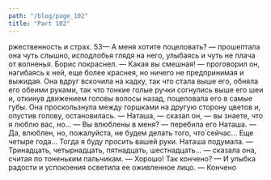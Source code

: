 ```yaml
---
path: "/blog/page_102"
title: "Part 102"
---
```


ржественность и страх.
53— А меня хотите поцеловать? — прошептала она чуть слышно, исподлобья глядя на него, улыбаясь и чуть не плача от волненья.
Борис покраснел.
— Какая вы смешная! — проговорил он, нагибаясь к ней, еще более краснея, но ничего не предпринимая и выжидая.
Она вдруг вскочила на кадку, так что стала выше его, обняла его обеими руками, так что тонкие голые ручки согнулись выше его шеи и, откинув движением головы волосы назад, пoцеловала его в самые губы.
Она проскользнула между горшками на другую сторону цветов и, опустив голову, остановилась.
— Наташа, — сказал он, — вы знаете, что я люблю вас, но...
— Вы влюблены в меня? — перебила его Наташа.
— Да, влюблен, но, пожалуйста, не будем делать того, что́ сейчас... Еще четыре года... Тогда я буду просить вашей руки.
Наташа подумала.
— Тринадцать, четырнадцать, пятнадцать, шестнадцать... — сказала она, считая по тоненьким пальчикам. — Хорошо! Так кончено? —
И улыбка радости и успокоения осветила ее оживленное лицо.
— Кончено
